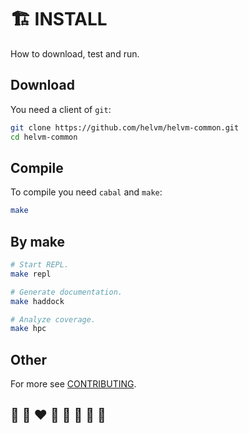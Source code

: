 # 🏗️ INSTALL

How to download, test and run.

## Download

You need a client of `git`:
```bash
git clone https://github.com/helvm/helvm-common.git
cd helvm-common
```

## Compile

To compile you need `cabal` and `make`:
```bash
make
```

## By make

```bash
# Start REPL.
make repl

# Generate documentation.
make haddock

# Analyze coverage.
make hpc
```

## Other

For more see [CONTRIBUTING](../developers/CONTRIBUTING.md).

## 🦄 🌈 ❤️ 💛 💚 💙 🤍 🖤
